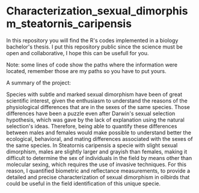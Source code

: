 # Characterization_sexual_dimorphism_steatornis_caripensis
In this repository you will find the R's codes implemented in a biology bachelor's thesis. I put this repository public since the science must be open and collaborative, I hope this can be usefull for you. 

Note: some lines of code show the paths where the information were located, remember those are my paths so you have to put yours.


A summary of the project:

Species with subtle and marked sexual dimorphism have been of great scientific interest, given the enthusiasm to understand the reasons of the physiological differences that are in the sexes of the same species. Those differences have been a puzzle even after Darwin's sexual selection hypothesis, which was gave by the lack of explanation using the natural selection's ideas. Therefore, being able to quantify these differences between males and females would make possible to understand better the ecological, behavioral, and mating differences associated with the sexes of the same species. In Steatornis caripensis a specie with slight sexual dimorphism, males are slightly larger and grayish than females, making it difficult to determine the sex of individuals in the field by means other than molecular sexing, which requires the use of invasive techniques. For this reason, I quantified biometric and reflectance measurements, to provide a detailed and precise characterization of sexual dimorphism in oilbirds that could be useful in the field identification of this unique specie.
